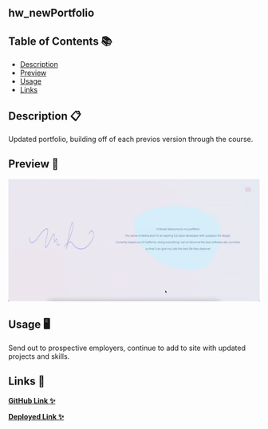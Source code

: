 ## hw_newPortfolio

## Table of Contents 📚

- [Description](#description)
- [Preview](#preview)
- [Usage](#usage)
- [Links](#links)

## Description 📋

Updated portfolio, building off of each previos version through the course. 

## Preview 📸

![Visual](./assets/images/porti.gif)

## Usage 🖥

Send out to prospective employers, continue to add to site with updated projects and skills.

## Links 💾

**[GitHub Link ✨](https://github.com/mxhuisken/hw_newPortfolio)**

**[Deployed Link ✨](https://mxhuisken.github.io/hw_newPortfolio/)**
